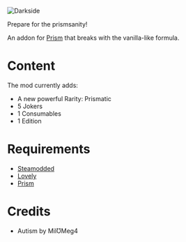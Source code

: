 ![Darkside](https://github.com/user-attachments/assets/88e4466d-3937-43f2-b615-299881d1f31a)

Prepare for the prismsanity!

An addon for [Prism](https://github.com/blazingulag/Prism) that breaks with the vanilla-like formula.

# Content

The mod currently adds:
- A new powerful Rarity: Prismatic
- 5 Jokers
- 1 Consumables
- 1 Edition

# Requirements
- [Steamodded](https://github.com/Steamopollys/Steamodded)
- [Lovely](https://github.com/ethangreen-dev/lovely-injector)
- [Prism](https://github.com/blazingulg/Prism)

# Credits
- Autism by MilƱMeg4
